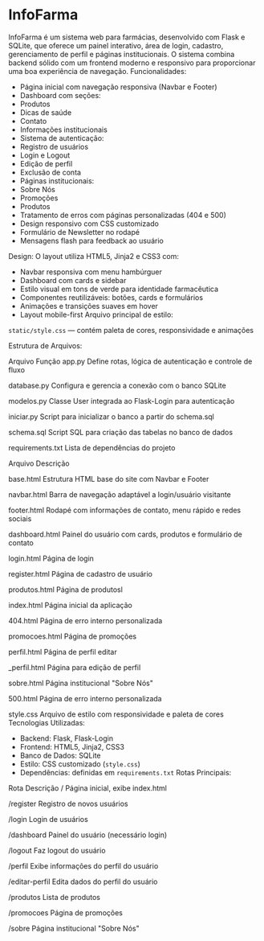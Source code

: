 # InfoFarma
InfoFarma é um sistema web para farmácias, desenvolvido com Flask e SQLite, que oferece um painel interativo, área de login, cadastro, gerenciamento de perfil e páginas institucionais. O sistema combina backend sólido com um frontend moderno e responsivo para proporcionar uma boa experiência de navegação.
Funcionalidades:
- Página inicial com navegação responsiva (Navbar e Footer)
- Dashboard com seções:
- Produtos
- Dicas de saúde
- Contato
- Informações institucionais
- Sistema de autenticação:
- Registro de usuários
- Login e Logout
- Edição de perfil
- Exclusão de conta
- Páginas institucionais:
- Sobre Nós
- Promoções
- Produtos
- Tratamento de erros com páginas personalizadas (404 e 500)
- Design responsivo com CSS customizado
- Formulário de Newsletter no rodapé
- Mensagens flash para feedback ao usuário

Design:
O layout utiliza HTML5, Jinja2 e CSS3 com:
- Navbar responsiva com menu hambúrguer
- Dashboard com cards e sidebar
- Estilo visual em tons de verde para identidade farmacêutica
- Componentes reutilizáveis: botões, cards e formulários
- Animações e transições suaves em hover
- Layout mobile-first
Arquivo principal de estilo:

`
static/style.css
`
— contém paleta de cores, responsividade e animações

Estrutura de Arquivos:

Arquivo Função
app.py Define rotas, lógica de autenticação e controle de
fluxo

database.py Configura e gerencia a conexão com o banco
SQLite

modelos.py Classe User integrada ao Flask-Login para
autenticação

iniciar.py Script para inicializar o banco a partir do
schema.sql

schema.sql Script SQL para criação das tabelas no banco de
dados

requirements.txt Lista de dependências do projeto

Arquivo Descrição

base.html Estrutura HTML base do site com Navbar e Footer

navbar.html Barra de navegação adaptável a login/usuário visitante

footer.html Rodapé com informações de contato, menu rápido e redes
sociais

dashboard.html Painel do usuário com cards, produtos e formulário de contato

login.html Página de login

register.html Página de cadastro de usuário

produtos.html Página de produtosl

index.html Página inicial da aplicação

404.html Página de erro interno personalizada

promocoes.html Página de promoções

perfil.html Página de perfil
editar

_perfil.html Página para edição de perfil

sobre.html Página institucional "Sobre Nós"

500.html Página de erro interno personalizada

style.css Arquivo de estilo com responsividade e paleta de cores
Tecnologias Utilizadas:
- Backend: Flask, Flask-Login
- Frontend: HTML5, Jinja2, CSS3
- Banco de Dados: SQLite
- Estilo: CSS customizado (`
style.css
`)
- Dependências: definidas em
`requirements.txt`
Rotas Principais:

Rota Descrição
/ Página inicial, exibe index.html

/register Registro de novos usuários

/login Login de usuários

/dashboard Painel do usuário (necessário login)

/logout Faz logout do usuário

/perfil Exibe informações do perfil do usuário

/editar-perfil Edita dados do perfil do usuário

/produtos Lista de produtos

/promocoes Página de promoções

/sobre Página institucional "Sobre Nós"
